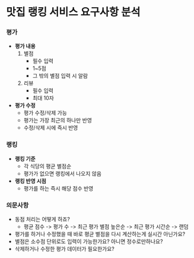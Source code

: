 # 맛집 랭킹 서비스 요구사항 분석
### 평가
- **평가 내용**
  1. 별점
     - 필수 입력
     - 1~5점 
     - 그 밖의 별점 입력 시 알람
  2. 리뷰
     - 필수 입력
     - 최대 10자
- **평가 수정**
  - 평가 수정/삭제 가능
  - 평가는 가장 최근의 하나만 반영
  - 수정/삭제 시에 즉시 반영
### 랭킹
- **랭킹 기준**
  - 각 식당의 평균 별점순
  - 평가가 없으면 랭킹에서 나오지 않음
- **랭킹 반영 시점**
  - 평가를 하는 즉시 해당 점수 반영

### 의문사항
- 동점 처리는 어떻게 하죠?
  - 평균 점수 -> 평가 수 -> 최근 평가 별점 높은순 -> 최근 평가 시간순 -> 랜덤
- 평가를 하거나 수정했을 때 바로 평균 별점을 다시 계산하는게 실시간 아닌가요?
- 별점은 소수점 단위로도 입력이 가능한가요? 아니면 정수로만하나요?
- 삭제하거나 수정한 평가 데이터가 필요한가요?